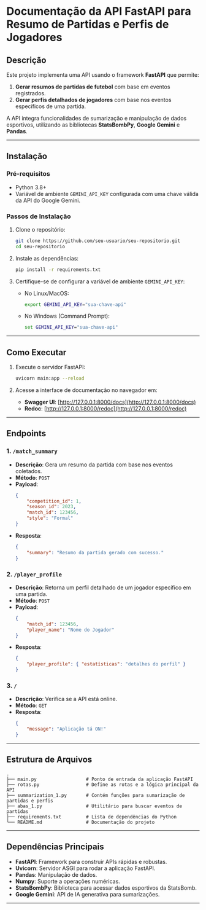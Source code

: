 # Documentação da API FastAPI para Resumo de Partidas e Perfis de Jogadores

## Descrição
Este projeto implementa uma API usando o framework **FastAPI** que permite:

1. **Gerar resumos de partidas de futebol** com base em eventos registrados.
2. **Gerar perfis detalhados de jogadores** com base nos eventos específicos de uma partida.

A API integra funcionalidades de sumarização e manipulação de dados esportivos, utilizando as bibliotecas **StatsBombPy**, **Google Gemini** e **Pandas**.

---

## Instalação

### Pré-requisitos
- Python 3.8+
- Variável de ambiente `GEMINI_API_KEY` configurada com uma chave válida da API do Google Gemini.

### Passos de Instalação

1. Clone o repositório:
   ```bash
   git clone https://github.com/seu-usuario/seu-repositorio.git
   cd seu-repositorio
   ```

2. Instale as dependências:
   ```bash
   pip install -r requirements.txt
   ```

3. Certifique-se de configurar a variável de ambiente `GEMINI_API_KEY`:
   - No Linux/MacOS:
     ```bash
     export GEMINI_API_KEY="sua-chave-api"
     ```
   - No Windows (Command Prompt):
     ```cmd
     set GEMINI_API_KEY="sua-chave-api"
     ```

---

## Como Executar

1. Execute o servidor FastAPI:
   ```bash
   uvicorn main:app --reload
   ```

2. Acesse a interface de documentação no navegador em:
   - **Swagger UI**: [http://127.0.0.1:8000/docs](http://127.0.0.1:8000/docs)
   - **Redoc**: [http://127.0.0.1:8000/redoc](http://127.0.0.1:8000/redoc)

---

## Endpoints

### **1. `/match_summary`**
- **Descrição**: Gera um resumo da partida com base nos eventos coletados.
- **Método**: `POST`
- **Payload**:
  ```json
  {
      "competition_id": 1,
      "season_id": 2023,
      "match_id": 123456,
      "style": "Formal"
  }
  ```
- **Resposta**:
  ```json
  {
      "summary": "Resumo da partida gerado com sucesso."
  }
  ```

### **2. `/player_profile`**
- **Descrição**: Retorna um perfil detalhado de um jogador específico em uma partida.
- **Método**: `POST`
- **Payload**:
  ```json
  {
      "match_id": 123456,
      "player_name": "Nome do Jogador"
  }
  ```
- **Resposta**:
  ```json
  {
      "player_profile": { "estatísticas": "detalhes do perfil" }
  }
  ```

### **3. `/`**
- **Descrição**: Verifica se a API está online.
- **Método**: `GET`
- **Resposta**:
  ```json
  {
      "message": "Aplicação tá ON!"
  }
  ```

---

## Estrutura de Arquivos

```plaintext
.
├── main.py                  # Ponto de entrada da aplicação FastAPI
├── rotas.py                 # Define as rotas e a lógica principal da API
├── summarization_1.py       # Contém funções para sumarização de partidas e perfis
├── abas_1.py                # Utilitário para buscar eventos de partidas
├── requirements.txt         # Lista de dependências do Python
└── README.md                # Documentação do projeto
```

---

## Dependências Principais
- **FastAPI**: Framework para construir APIs rápidas e robustas.
- **Uvicorn**: Servidor ASGI para rodar a aplicação FastAPI.
- **Pandas**: Manipulação de dados.
- **Numpy**: Suporte a operações numéricas.
- **StatsBombPy**: Biblioteca para acessar dados esportivos da StatsBomb.
- **Google Gemini**: API de IA generativa para sumarizações.

---